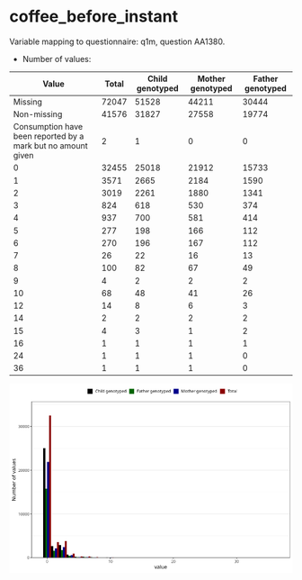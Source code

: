 # coffee_before_instant
Variable mapping to questionnaire: q1m, question AA1380.
- Number of values:

| Value | Total | Child genotyped | Mother genotyped | Father genotyped |
| ----- | ----- | --------------- | ---------------- | ---------------- |
| Missing | 72047 | 51528 | 44211 | 30444 |
| Non-missing | 41576 | 31827 | 27558 | 19774 |
| Consumption have been reported by a mark but no amount given | 2 | 1 | 0 |0 |
| 0 | 32455 | 25018 | 21912 | 15733 |
| 1 | 3571 | 2665 | 2184 | 1590 |
| 2 | 3019 | 2261 | 1880 | 1341 |
| 3 | 824 | 618 | 530 | 374 |
| 4 | 937 | 700 | 581 | 414 |
| 5 | 277 | 198 | 166 | 112 |
| 6 | 270 | 196 | 167 | 112 |
| 7 | 26 | 22 | 16 | 13 |
| 8 | 100 | 82 | 67 | 49 |
| 9 | 4 | 2 | 2 | 2 |
| 10 | 68 | 48 | 41 | 26 |
| 12 | 14 | 8 | 6 | 3 |
| 14 | 2 | 2 | 2 | 2 |
| 15 | 4 | 3 | 1 | 2 |
| 16 | 1 | 1 | 1 | 1 |
| 24 | 1 | 1 | 1 | 0 |
| 36 | 1 | 1 | 1 | 0 |



![](coffee_before_instant_n.png)



